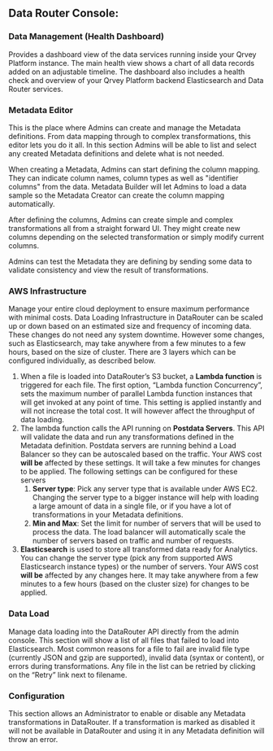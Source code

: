 ## Data Router Console: 


### Data Management (Health Dashboard)

Provides a dashboard view of the data services running inside your Qrvey Platform instance. The main health view shows a chart of all data records added on an adjustable timeline. The dashboard also includes a health check and overview of your Qrvey Platform backend Elasticsearch and Data Router services.


### Metadata Editor 

This is the place where Admins can create and manage the Metadata definitions. From data mapping through to complex transformations, this editor lets you do it all. In this section Admins will be able to list and select any created Metadata definitions and delete what is not needed.

When creating a Metadata, Admins can start defining the column mapping. They can indicate column names, column types as well as "identifier columns" from the data. Metadata Builder will let Admins to load a data sample so the Metadata Creator can create the column mapping automatically.

After defining the columns, Admins can create simple and complex transformations all from a straight forward UI. They might create new columns depending on the selected transformation or simply modify current columns.

Admins can test the Metadata they are defining by sending some data to validate consistency and view the result of transformations.


### AWS Infrastructure

Manage your entire cloud deployment to ensure maximum performance with minimal costs. Data Loading Infrastructure in DataRouter can be scaled up or down based on an estimated size and frequency of incoming data. These changes do not need any system downtime. However some changes, such as Elasticsearch, may take anywhere from a few minutes to a few hours, based on the size of cluster. There are 3 layers which can be configured individually, as described below.


1. When a file is loaded into DataRouter’s S3 bucket, a **Lambda function** is triggered for each file. The first option, “Lambda function Concurrency”, sets the maximum number of parallel Lambda function instances that will get invoked at any point of time. This setting is applied instantly and will not increase the total cost. It will however affect the throughput of data loading.
2. The lambda function calls the API running on **Postdata Servers**. This API will validate the data and run any transformations defined in the Metadata definition. Postdata servers are running behind a Load Balancer so they can be autoscaled based on the traffic. Your AWS cost **will be** affected by these settings. It will take a few minutes for changes to be applied. The following settings can be configured for these servers
    1. **Server type**: Pick any server type that is available under AWS EC2. Changing the server type to a bigger instance will help with loading a large amount of data in a single file, or if you have a lot of transformations in your Metadata definitions.
    2. **Min and Max**: Set the limit for number of servers that will be used to process the data. The load balancer will automatically scale the number of servers based on traffic and number of requests.
3. **Elasticsearch** is used to store all transformed data ready for Analytics. You can change the server type (pick any from supported AWS Elasticsearch instance types) or the number of servers. Your AWS cost **will be** affected by any changes here. It may take anywhere from a few minutes to a few hours (based on the cluster size) for changes to be applied.


### Data Load

Manage data loading into the DataRouter API directly from the admin console. This section will show a list of all files that failed to load into Elasticsearch. Most common reasons for a file to fail are invalid file type (currently JSON and gzip are supported), invalid data (syntax or content), or errors during transformations. Any file in the list can be retried by clicking on the “Retry” link next to filename. 


### Configuration

This section allows an Administrator to enable or disable any Metadata transformations in DataRouter. If a transformation is marked as disabled it will not be available in DataRouter and using it in any Metadata definition will throw an error.
